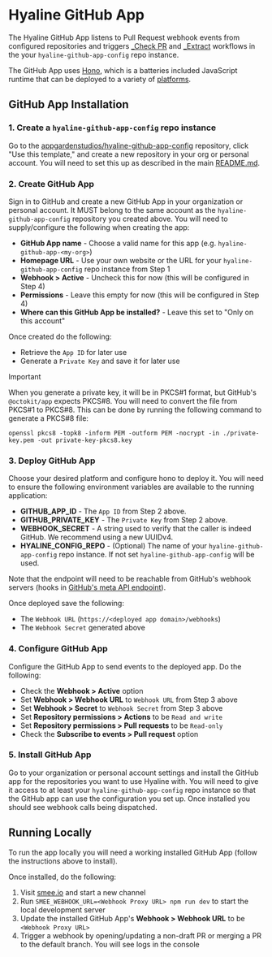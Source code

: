 # Hyaline GitHub App
The Hyaline GitHub App listens to Pull Request webhook events from configured repositories and triggers [_Check PR](../../workflows/_check-pr.yml) and [_Extract](../../workflows/_extract.yml) workflows in the your `hyaline-github-app-config` repo instance.

The GitHub App uses [Hono](https://hono.dev/), which is a batteries included JavaScript runtime that can be deployed to a variety of [platforms](https://hono.dev/docs/getting-started/basic).

## GitHub App Installation

### 1. Create a `hyaline-github-app-config` repo instance
Go to the [appgardenstudios/hyaline-github-app-config](https://github.com/appgardenstudios/hyaline-github-app-config) repository, click "Use this template," and create a new repository in your org or personal account. You will need to set this up as described in the main [README.md](../../../README.md).

### 2. Create GitHub App
Sign in to GitHub and create a new GitHub App in your organization or personal account. It MUST belong to the same account as the `hyaline-github-app-config` repository you created above. You will need to supply/configure the following when creating the app:

- **GitHub App name** - Choose a valid name for this app (e.g. `hyaline-github-app-<my-org>`)
- **Homepage URL** - Use your own website or the URL for your `hyaline-github-app-config` repo instance from Step 1
- **Webhook > Active** - Uncheck this for now (this will be configured in Step 4)
- **Permissions** - Leave this empty for now (this will be configured in Step 4)
- **Where can this GitHub App be installed?** - Leave this set to "Only on this account"

Once created do the following:

- Retrieve the `App ID` for later use
- Generate a `Private Key` and save it for later use

> [!IMPORTANT]  
> When you generate a private key, it will be in PKCS#1 format, but GitHub's `@octokit/app` expects PKCS#8. You will need to convert the file from PKCS#1 to PKCS#8. This can be done by running the following command to generate a PKCS#8 file:
>
> `openssl pkcs8 -topk8 -inform PEM -outform PEM -nocrypt -in ./private-key.pem -out private-key-pkcs8.key`

### 3. Deploy GitHub App
Choose your desired platform and configure hono to deploy it. You will need to ensure the following environment variables are available to the running application:

- **GITHUB_APP_ID** - The `App ID` from Step 2 above.
- **GITHUB_PRIVATE_KEY** - The `Private Key` from Step 2 above.
- **WEBHOOK_SECRET** - A string used to verify that the caller is indeed GitHub. We recommend using a new UUIDv4.
- **HYALINE_CONFIG_REPO** - (Optional) The name of your `hyaline-github-app-config` repo instance. If not set `hyaline-github-app-config` will be used.

Note that the endpoint will need to be reachable from GitHub's webhook servers (hooks in [GitHub's meta API endpoint](https://api.github.com/meta)).

Once deployed save the following:

- The `Webhook URL` (`https://<deployed app domain>/webhooks`)
- The `Webhook Secret` generated above

### 4. Configure GitHub App
Configure the GitHub App to send events to the deployed app. Do the following:

- Check the **Webhook > Active** option
- Set **Webhook > Webhook URL** to `Webhook URL` from Step 3 above
- Set **Webhook > Secret** to `Webhook Secret` from Step 3 above
- Set **Repository permissions > Actions** to be `Read and write`
- Set **Repository permissions > Pull requests** to be `Read-only`
- Check the **Subscribe to events > Pull request** option

### 5. Install GitHub App
Go to your organization or personal account settings and install the GitHub app for the repositories you want to use Hyaline with. You will need to give it access to at least your `hyaline-github-app-config` repo instance so that the GitHub app can use the configuration you set up. Once installed you should see webhook calls being dispatched.

## Running Locally
To run the app locally you will need a working installed GitHub App (follow the instructions above to install).

Once installed, do the following:

1. Visit [smee.io](https://smee.io/) and start a new channel
2. Run `SMEE_WEBHOOK_URL=<Webhook Proxy URL> npm run dev` to start the local development server
3. Update the installed GitHub App's **Webhook > Webhook URL** to be `<Webhook Proxy URL>`
4. Trigger a webhook by opening/updating a non-draft PR or merging a PR to the default branch. You will see logs in the console